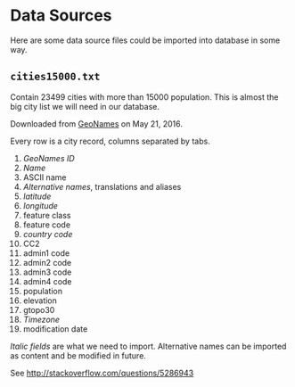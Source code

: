 # Data Sources

Here are some data source files could be imported into database in some way.

## `cities15000.txt`

Contain 23499 cities with more than 15000 population. This is almost the big city
list we will need in our database.

Downloaded from [GeoNames](http://download.geonames.org/export/dump/) on May 21,
2016.

Every row is a city record, columns separated by tabs.

1.  *GeoNames ID*
2.  *Name*
3.  ASCII name
4.  *Alternative names*, translations and aliases
5.  *latitude*
6.  *longitude*
7.  feature class
8.  feature code
9.  *country code*
10. CC2
11. admin1 code
12. admin2 code
13. admin3 code
14. admin4 code
15. population
16. elevation
17. gtopo30
18. *Timezone*
19. modification date

*Italic fields* are what we need to import. Alternative names can be imported as
content and be modified in future.

See <http://stackoverflow.com/questions/5286943>

